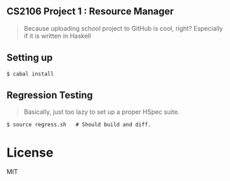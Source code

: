 ## CS2106 Project 1 : Resource Manager

> Because uploading school project to GitHub is cool, right?
> Especially if it is written in Haskell

## Setting up

    $ cabal install

## Regression Testing

> Basically, just too lazy to set up a proper HSpec suite.

    $ source regress.sh   # Should build and diff.

# License
MIT
